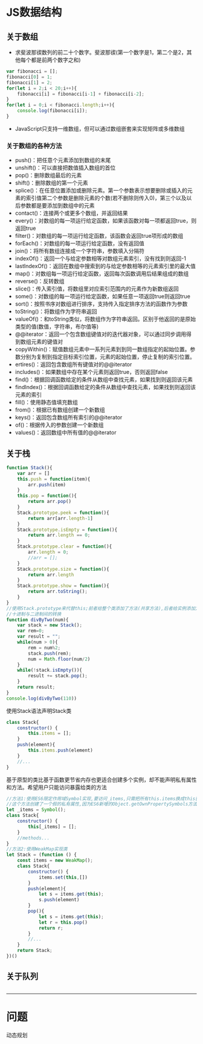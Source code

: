 # JS数据结构

## 关于数组

* 求斐波那锲数列的前二十个数字。斐波那锲(第一个数字是1，第二个是2，其他每个都是前两个数字之和)

```js
var fibonacci = [];
fibonacci[0] = 1;
fibonacci[1] = 2;
for(let i = 2;i < 20;i++){
    fibonacci[i] = fibonacci[i-1] + fibonacci[i-2];
}
for(let i = 0;i < fibonacci.length;i++){
	console.log(fibonacci[i]);
}
```

* JavaScript只支持一维数组，但可以通过数组嵌套来实现矩阵或多维数组

### 关于数组的各种方法

* push()：把任意个元素添加到数组的末尾
* unshift()：可以直接把数值插入数组的首位
* pop()：删除数组最后的元素
* shift()：删除数组的第一个元素
* splice()：在任意位置添加或删除元素。第一个参数表示想要删除或插入的元素的索引值第二个参数是删除元素的个数(若不删除则传入0)，第三个以及以后参数都是要添加到数组中的元素
* contact()：连接两个或更多个数组，并返回结果
* every()：对数组的每一项运行给定函数，如果该函数对每一项都返回true，则返回true
* filter()：对数组的每一项运行给定函数，该函数会返回true项形成的数组
* forEach()：对数组的每一项运行给定函数，没有返回值
* join()：将所有数组连接成一个字符串，参数填入分隔符
* indexOf()：返回一个与给定参数相等对数组元素索引，没有找到则返回-1
* lastIndexOf()：返回在数组中搜索到的与给定参数相等的元素索引里的最大值
* map()：对数组每一项运行给定函数，返回每次函数调用后结果组成的数组
* reverse()：反转数组
* slice()：传入索引值，将数组里对应索引范围内的元素作为新数组返回
* some()：对数组的每一项运行给定函数，如果任意一项返回true则返回true
* sort()：按照书序对数组进行排序，支持传入指定排序方法的函数作为参数
* toString()：将数组作为字符串返回
* valueOf()：和toString类似，将数组作为字符串返回。区别于他返回的是原始类型的值(数值，字符串，布尔值等)
* @@iterator：返回一个包含数组键值对的迭代器对象，可以通过同步调用得到数组元素的键值对
* copyWithin()：赋值数组元素中一系列元素到到同一数组指定的起始位置。参数分别为复制到指定目标索引位置，元素的起始位置，停止复制的索引位置。
* ertires()：返回包含数组所有键值对的@@iterator
* includes()：如果数组中存在某个元素则返回true，否则返回false
* find()：根据回调函数给定的条件从数组中查找元素，如果找到则返回该元素
* findIndex()：根据回调函数给定的条件从数组中查找元素，如果找到则返回该元素的索引
* fill()：使用静态值填充数组
* from()：根据已有数组创建一个新数组
* keys()：返回包含数组所有索引的@@iterator
* of()：根据传入的参数创建一个新数组
* values()：返回数组中所有值的@@iterator





## 关于栈

```js
function Stack(){
	var arr = []
	this.push = function(item){
		arr.push(item)
	}
	this.pop = function(){
		return arr.pop()
	}
	Stack.prototype.peek = function(){
		return arr[arr.length-1]
	}
	Stack.prototype.isEmpty = function(){
		return arr.length == 0;
	}
	Stack.prototype.clear = function(){
		arr.length = 0;
		//arr = [];
	}
	Stack.prototype.size = function(){
		return arr.length
	}
	Stack.prototype.show = function(){
		return arr.toString();
	}
}
//使用Stack.prototype来代替this;前者给整个类添加了方法(共享方法),后者给实例添加方法(每一个都有添加方法).前者更节省时间和内存
//十进制与二进制间的转换
function divByTwo(num){
	var stack = new Stack();
	var rem=0;
	var result = "";
	while(num > 0){
		rem = num%2;
		stack.push(rem);
		num = Math.floor(num/2)
	}
	while(!stack.isEmpty()){
		result += stack.pop();
	}
	return result;
}
console.log(divByTwo(110))
```

使用Stack语法声明Stack类

```js
class Stack{
	constructor() {
	    this.items = [];
	}
	push(element){
		this.items.push(element)
	}
	//...
}
```

基于原型的类比基于函数更节省内存也更适合创建多个实例，却不能声明私有属性和方法。希望用户只能访问暴露给类的方法

```js
//方法1:使用ES6限定作用域Symbol实现,要访问_items,只需把所有this.items换成this[_items]
//这个方法创建了一个假的私有属性,因为ES6新增的Object.getOwnPropertySymbols方法能够获取到类里面声明的所有Symbol属性
let _items = Symbol();
class Stack{
	constructor() {
	    this[_items] = [];
	}
	//methods...
}
//方法2:使用WeakMap实现类
let Stack = (function () {
	const items = new WeakMap();
	class Stack{
		constructor() {
		    items.set(this,[])
		}
		push(element){
			let s = items.get(this);
			s.push(element)
		}
		pop(){
			let s = items.get(this);
			let r = this.pop()
			return r;
		}
		//...
	}
	return Stack;
})()
```



## 关于队列

```js

```





















---



# 问题

动态规划

